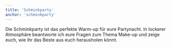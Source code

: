```yaml
---
title: 'Schminkparty'
anchor: 'schminkparty'
---
```


Die Schminkparty ist das perfekte Warm-up für eure Partynacht. In lockerer Atmosphäre beantworte ich eure Fragen zum Thema Make-up und zeige euch, wie ihr das Beste aus euch herausholen könnt.

<!--more-->
